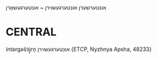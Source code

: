 אונטערשערן
אונטערגעשוירן ~ אונטערגעשאָרן

CENTRAL
========

ɩ́ntərgəšɔ̀j̩rn̩ אונטערגעשוירן {ETCP, Nyzhnya Apsha, 48233}
